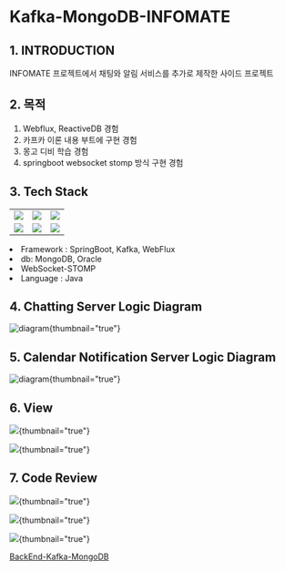 # Kafka-MongoDB-INFOMATE


## 1. INTRODUCTION
INFOMATE 프로젝트에서 채팅와 알림 서비스를 추가로 제작한 사이드 프로젝트

## 2. 목적
1. Webflux, ReactiveDB 경험
2. 카프카 이론 내용 부트에 구현 경험
3. 몽고 디비 학습 경험
4. springboot websocket stomp 방식 구현 경험


## 3. Tech Stack

<tabs>
<tab title="Image">
<table>
    <tr>
        <td><img src="springboot.jpg" /></td>
        <td><img src="kafka.jpg" /></td>
        <td><img src="java.jpg" /></td>
    </tr>
    <tr>
        <td><img src="mongodb.jpg" /></td>
        <td><img src="oracle.jpg" /></td>
        <td><img src="intelij.jpg" /></td>
    </tr>
</table>
</tab>
    <tab title="Text">
        <list>
            <li>Framework : SpringBoot, Kafka, WebFlux</li>
            <li>db: MongoDB, Oracle</li>
            <li>WebSocket-STOMP</li>
            <li>Language : Java</li>
        </list>
    </tab>
</tabs>


## 4.  Chatting Server Logic Diagram

![diagram](https://github.com/yoosc89/INFOMATE_Kafka_MongoDB/blob/main/src/main/resources/static/logo/diagram.jpg?raw=true){thumbnail="true"}

## 5. Calendar Notification Server Logic Diagram

![diagram](https://github.com/yoosc89/INFOMATE_Kafka_MongoDB/blob/main/src/main/resources/static/logo/calendarNotification.jpg?raw=true){thumbnail="true"}



## 6. View
![](01kafkaMongoDBInfomate.jpg){thumbnail="true"}

![](02kafkaMongoDBInfomate.jpg){thumbnail="true"}

## 7. Code Review
![](03kafkaMongoDBInfomate.jpg){thumbnail="true"}

![](04kafkaMongoDBInfomate.jpg){thumbnail="true"}

![](05kafkaMongoDBInfomate.jpg){thumbnail="true"}


<seealso>
    <category ref="git">
        <a href="https://github.com/yoosc89/INFOMATE_Kafka_MongoDB">BackEnd-Kafka-MongoDB</a>
    </category>
</seealso>